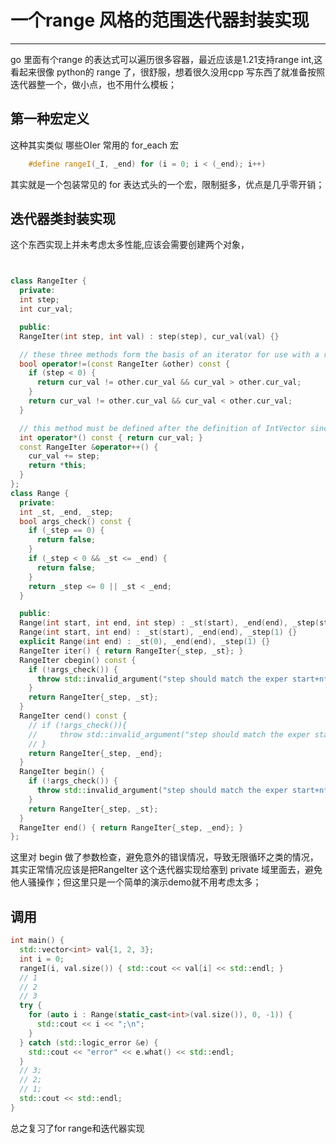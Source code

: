 # 一个range 风格的范围迭代器封装实现
------
go 里面有个range 的表达式可以遍历很多容器，最近应该是1.21支持range int,这看起来很像 python的 range 了，很舒服，想着很久没用cpp 写东西了就准备按照迭代器整一个，做小点，也不用什么模板；
## 第一种宏定义
这种其实类似 哪些OIer 常用的 for_each 宏

```cpp
    #define rangeI(_I, _end) for (i = 0; i < (_end); i++)
```
其实就是一个包装常见的 for 表达式头的一个宏，限制挺多，优点是几乎零开销；
## 迭代器类封装实现
这个东西实现上并未考虑太多性能,应该会需要创建两个对象，
```cpp


class RangeIter {
  private:
  int step;
  int cur_val;

  public:
  RangeIter(int step, int val) : step(step), cur_val(val) {}

  // these three methods form the basis of an iterator for use with a rangeIter-based for loop
  bool operator!=(const RangeIter &other) const {
    if (step < 0) {
      return cur_val != other.cur_val && cur_val > other.cur_val;
    }
    return cur_val != other.cur_val && cur_val < other.cur_val;
  }

  // this method must be defined after the definition of IntVector since it needs to use it
  int operator*() const { return cur_val; }
  const RangeIter &operator++() {
    cur_val += step;
    return *this;
  }
};
class Range {
  private:
  int _st, _end, _step;
  bool args_check() const {
    if (_step == 0) {
      return false;
    }
    if (_step < 0 && _st <= _end) {
      return false;
    }
    return _step <= 0 || _st < _end;
  }

  public:
  Range(int start, int end, int step) : _st(start), _end(end), _step(step) {}
  Range(int start, int end) : _st(start), _end(end), _step(1) {}
  explicit Range(int end) : _st(0), _end(end), _step(1) {}
  RangeIter iter() { return RangeIter{_step, _st}; }
  RangeIter cbegin() const {
    if (!args_check()) {
      throw std::invalid_argument("step should match the exper start+n*step>end");
    }
    return RangeIter{_step, _st};
  }
  RangeIter cend() const {
    // if (!args_check()){
    //     throw std::invalid_argument("step should match the exper start+n*step>end");
    // }
    return RangeIter{_step, _end};
  }
  RangeIter begin() {
    if (!args_check()) {
      throw std::invalid_argument("step should match the exper start+n*step>end");
    }
    return RangeIter{_step, _st};
  }
  RangeIter end() { return RangeIter{_step, _end}; }
};
```
这里对 begin 做了参数检查，避免意外的错误情况，导致无限循环之类的情况，其实正常情况应该是把RangeIter 这个迭代器实现给塞到 private 域里面去，避免他人骚操作；但这里只是一个简单的演示demo就不用考虑太多；
## 调用

```cpp
int main() {
  std::vector<int> val{1, 2, 3};
  int i = 0;
  rangeI(i, val.size()) { std::cout << val[i] << std::endl; }
  // 1
  // 2
  // 3
  try {
    for (auto i : Range(static_cast<int>(val.size()), 0, -1)) {
      std::cout << i << ";\n";
    }
  } catch (std::logic_error &e) {
    std::cout << "error" << e.what() << std::endl;
  }
  // 3;
  // 2;
  // 1;
  std::cout << std::endl;
}

```
总之复习了for range和迭代器实现